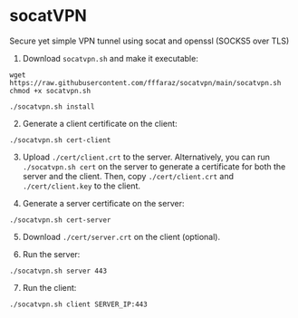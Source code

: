 # socatVPN
Secure yet simple VPN tunnel using socat and openssl (SOCKS5 over TLS)

1. Download `socatvpn.sh` and make it executable:
```
wget https://raw.githubusercontent.com/fffaraz/socatvpn/main/socatvpn.sh
chmod +x socatvpn.sh

./socatvpn.sh install
```

2. Generate a client certificate on the client:
```
./socatvpn.sh cert-client
```

3. Upload `./cert/client.crt` to the server. Alternatively, you can run `./socatvpn.sh cert` on the server to generate a certificate for both the server and the client. Then, copy `./cert/client.crt` and `./cert/client.key` to the client.

4. Generate a server certificate on the server:
```
./socatvpn.sh cert-server
```

5. Download `./cert/server.crt` on the client (optional).

6. Run the server:
```
./socatvpn.sh server 443
```

7. Run the client:
```
./socatvpn.sh client SERVER_IP:443
```

